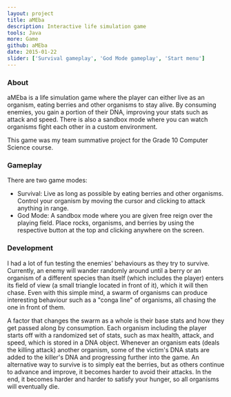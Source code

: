```yaml
---
layout: project
title: aMEba
description: Interactive life simulation game
tools: Java
more: Game
github: aMEba
date: 2015-01-22
slider: ['Survival gameplay', 'God Mode gameplay', 'Start menu']
---
```


### About

aMEba is a life simulation game where the player can either live as an organism, eating berries and other organisms to stay alive. By consuming enemies, you gain a portion of their DNA, improving your stats such as attack and speed. There is also a sandbox mode where you can watch organisms fight each other in a custom environment.

This game was my team summative project for the Grade 10 Computer Science course.

### Gameplay

There are two game modes:

- Survival: Live as long as possible by eating berries and other organisms. Control your organism by moving the cursor and clicking to attack anything in range.
- God Mode: A sandbox mode where you are given free reign over the playing field. Place rocks, organisms, and berries by using the respective button at the top and clicking anywhere on the screen.

### Development

I had a lot of fun testing the enemies' behaviours as they try to survive. Currently, an enemy will wander randomly around until a berry or an organism of a different species than itself (which includes the player) enters its field of view (a small triangle located in front of it), which it will then chase. Even with this simple mind, a swarm of organisms can produce interesting behaviour such as a "conga line" of organisms, all chasing the one in front of them.

A factor that changes the swarm as a whole is their base stats and how they get passed along by consumption. Each organism including the player starts off with a randomized set of stats, such as max health, attack, and speed, which is stored in a DNA object. Whenever an organism eats (deals the killing attack) another organism, some of the victim's DNA stats are added to the killer's DNA and progressing further into the game. An alternative way to survive is to simply eat the berries, but as others continue to advance and improve, it becomes harder to avoid their attacks. In the end, it becomes harder and harder to satisfy your hunger, so all organisms will eventually die.
